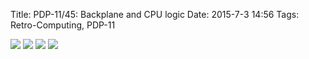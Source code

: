 Title: PDP-11/45: Backplane and CPU logic
Date: 2015-7-3 14:56
Tags: Retro-Computing, PDP-11

[<img class='image-process-thumb' src='/images/pdp11/board-with-crystals.jpg'/>]({filename}/images/pdp11/board-with-crystals.jpg)
[<img class='image-process-thumb' src='/images/pdp11/crystals.jpg'/>]({filename}/images/pdp11/crystals.jpg)
[<img class='image-process-thumb' src='/images/pdp11/boards-in-chassis.jpg'/>]({filename}/images/pdp11/boards-in-chassis.jpg)
[<img class='image-process-thumb' src='/images/pdp11/knuckles.jpg'/>]({filename}/images/pdp11/knuckles.jpg)
